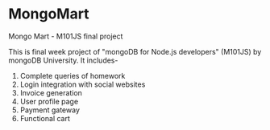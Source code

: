 # MongoMart
Mongo Mart - M101JS final project

This is final week project of "mongoDB for Node.js developers" (M101JS) by mongoDB University.
It includes-
  1. Complete queries of homework
  2. Login integration with social websites
  3. Invoice generation
  4. User profile page
  5. Payment gateway
  6. Functional cart
